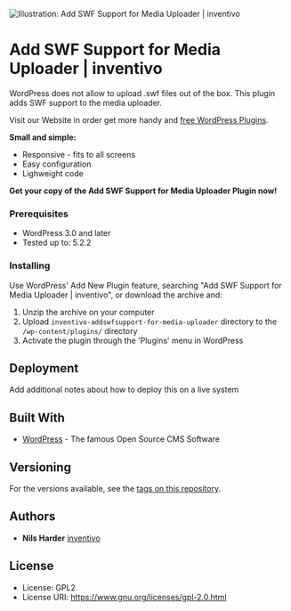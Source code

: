 ![Illustration: Add SWF Support for Media Uploader | inventivo](https://ps.w.org/add-swf-support-for-media-uploader-inventivo/assets/banner-772x250.png?rev=1953069)

# Add SWF Support for Media Uploader | inventivo

WordPress does not allow to upload .swf files out of the box. This plugin adds SWF support to the media uploader.

Visit our Website in order get more handy and <a href="https://www.inventivo.de/wordpress-agentur/wordpress-plugins">free WordPress Plugins</a>.

**Small and simple:**
* Responsive - fits to all screens
* Easy configuration
* Lighweight code

**Get your copy of the Add SWF Support for Media Uploader Plugin now!**

### Prerequisites

* WordPress 3.0 and later
* Tested up to: 5.2.2 

### Installing

Use WordPress' Add New Plugin feature, searching "Add SWF Support for Media Uploader | inventivo", or download the archive and:

1. Unzip the archive on your computer  
2. Upload `inventivo-addswfsupport-for-media-uploader` directory to the `/wp-content/plugins/` directory
3. Activate the plugin through the 'Plugins' menu in WordPress


## Deployment

Add additional notes about how to deploy this on a live system

## Built With

* [WordPress](https://www.wordpress.org) - The famous Open Source CMS Software

## Versioning

For the versions available, see the [tags on this repository](https://github.com/your/project/tags). 

## Authors

* **Nils Harder** [inventivo](https://www.inventivo.de/seo-muenster)

## License

* License:      GPL2
* License URI:  https://www.gnu.org/licenses/gpl-2.0.html




